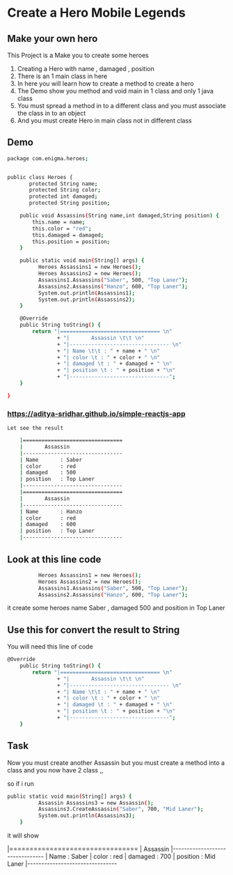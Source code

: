 # Create a Hero Mobile Legends

## Make your own hero

This Project is a Make you to create some heroes

1. Creating a Hero with name , damaged , position
2. There is an 1 main class in here
3. In here you will learn how to create a method to create a hero
4. The Demo show you method and void main in 1 class and only 1 java class
5. You must spread a method in to a different class and you must associate the class in to an object
6. And you must create Hero in main class not in different class

## Demo

```bash
package com.enigma.heroes;


public class Heroes {
	   protected String name;
	   protected String color;
	   protected int damaged;
	   protected String position;

	public void Assassins(String name,int damaged,String position) {
		this.name = name;
		this.color = "red";
		this.damaged = damaged;
		this.position = position;
	}

	public static void main(String[] args) {
	      Heroes Assassins1 = new Heroes();
	      Heroes Assassins2 = new Heroes();
	      Assassins1.Assassins("Saber", 500, "Top Laner");
	      Assassins2.Assassins("Hanzo", 600, "Top Laner");
	      System.out.println(Assassins1);
	      System.out.println(Assassins2);
	}

	@Override
	public String toString() {
		return "|================================ \n"
				+ "|       Assassin \t\t \n"
				+ "|-------------------------------- \n"
				+ "| Name \t\t : " + name + " \n"
				+ "| color \t : " + color + " \n"
				+ "| damaged \t : " + damaged + " \n"
				+ "| position \t : " + position + "\n"
				+ "|--------------------------------";
	}

}

```

### https://aditya-sridhar.github.io/simple-reactjs-app

    Let see the result

```bash
    |================================
    |       Assassin
    |--------------------------------
    | Name 		 : Saber
    | color 	 : red
    | damaged 	 : 500
    | position 	 : Top Laner
    |--------------------------------
    |================================
    |       Assassin
    |--------------------------------
    | Name 		 : Hanzo
    | color 	 : red
    | damaged 	 : 600
    | position 	 : Top Laner
    |--------------------------------
```

## Look at this line code

```bash
          Heroes Assassins1 = new Heroes();
	      Heroes Assassins2 = new Heroes();
	      Assassins1.Assassins("Saber", 500, "Top Laner");
	      Assassins2.Assassins("Hanzo", 600, "Top Laner");
```

it create some heroes name Saber , damaged 500 and position in Top Laner

## Use this for convert the result to String

You will need this line of code

```bash
@Override
	public String toString() {
		return "|================================ \n"
				+ "|       Assassin \t\t \n"
				+ "|-------------------------------- \n"
				+ "| Name \t\t : " + name + " \n"
				+ "| color \t : " + color + " \n"
				+ "| damaged \t : " + damaged + " \n"
				+ "| position \t : " + position + "\n"
				+ "|--------------------------------";
	}
```

## Task

Now you must create another Assassin but you must create a method into a class and you now have 2 class ,,

so if i run

```bash
public static void main(String[] args) {
		  Assassin Assassins3 = new Assassin();
		  Assassins3.CreateAssassin("Saber", 700, "Mid Laner");
		  System.out.println(Assassins3);
	}
```

it will show

|================================
| Assassin
|--------------------------------
| Name : Saber
| color : red
| damaged : 700
| position : Mid Laner
|--------------------------------
